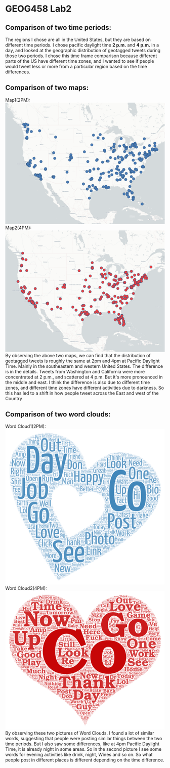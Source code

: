 # GEOG458 Lab2
## Comparison of two time periods:
The regions I chose are all in the United States, but they are based on different time periods. I chose pacific daylight time **2 p.m.** and **4 p.m.** in a day, and looked at the geographic distribution of geotagged tweets during those two periods. I chose this time frame comparison because different parts of the US have different time zones, and I wanted to see if people would tweet less or more from a particular region based on the time differences.

## Comparison of two maps:
Map1(2PM): ![map1](img/screenshot_of_map-1.png)
Map2(4PM): ![map2](img/screenshot_of_map-2.png)
By observing the above two maps, we can find that the distribution of geotagged tweets is roughly the same at 2pm and 4pm at Pacific Daylight Time. Mainly in the southeastern and western United States. The difference is in the details. Tweets from Washington and California were more concentrated at 2 p.m., and scattered at 4 p.m. But it's more pronounced in the middle and east. I think the difference is also due to different time zones, and different time zones have different activities due to darkness. So this has led to a shift in how people tweet across the East and west of the Country
## Comparison of two word clouds:
Word Cloud1(2PM): ![wordcloud1](img/screenshot_of_wordcloud-1.png)
Word Cloud2(4PM): ![wordcloud2](img/screenshot_of_wordcloud-2.png)
By observing these two pictures of Word Clouds. I found a lot of similar words, suggesting that people were posting similar things between the two time periods. But I also saw some differences, like at 4pm Pacific Daylight Time, it is already night in some areas. So in the second picture I see some words for evening activities like drink, night, Wines and so on. So what people post in different places is different depending on the time difference.